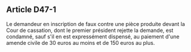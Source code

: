 Article D47-1
----
Le demandeur en inscription de faux contre une pièce produite devant la Cour de
cassation, dont le premier président rejette la demande, est condamné, sauf s'il
en est expressément dispensé, au paiement d'une amende civile de 30 euros au
moins et de 150 euros au plus.
